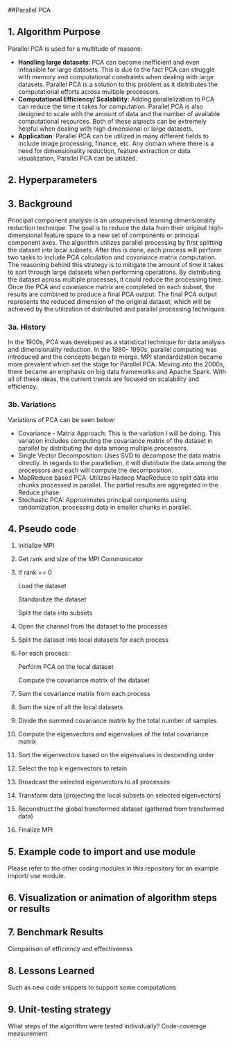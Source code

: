 ##Parallel PCA

## 1. Algorithm Purpose
   Parallel PCA is used for a multitude of reasons: 
   * **Handling large datasets**: PCA can become inefficient and even infeasible for large datasets. This is       due to the fact PCA can struggle with memory and computational constraints when dealing with large datasets.    Parallel PCA is a solution to this problem as it distributes the computational efforts across multiple          processors.
   * **Computational Efficiency/ Scalability**: Adding parallelization to PCA can reduce the time it takes for    computation. Parallel PCA is also designed to scale with the amount of data and the number of available         computational resources. Both of these aspects can be extremely helpful when dealing with high dimensional      or large datasets. 
   * **Application**: Parallel PCA can be utilized in many different fields to include image processing,          finance, etc. Any domain where there is a need for dimensionality reduction, feature extraction or data       
   visualization, Parallel PCA can be utilized.
## 2. Hyperparameters

## 3. Background
Principal component analysis is an unsupervised learning dimensionality reduction technique. The goal is    to reduce the data from their original high- dimensional feature space to a new set of components or principal component axes. The algorithm utilizes parallel processing by first splitting the dataset into local subsets. After this is done, each process will perform two tasks to include PCA calculation and covariance matrix computation. The reasoning behind this strategy is to mitigate the amount of time it takes to sort through large datasets when performing operations. By distributing the dataset across multiple processes, it could reduce the processing time. Once the PCA and covariance matrix are completed on each subset, the results are combined to produce a final PCA output. The final PCA output represents the reduced dimension of the original dataset, which will be achieved by the utilization of distributed and parallel processing techniques. 

### 3a. History
In the 1900s, PCA was developed as a statistical technique for data analysis and dimensionality reduction. In the 1980- 1990s, parallel computing was introduced and the concepts began to merge. MPI standardization became more prevalent which set the stage for Parallel PCA. Moving into the 2000s, there became an emphasis on big data frameworks and Apache Spark. With all of these ideas, the current trends are focused on scalability and efficiency. 

### 3b. Variations
Variations of PCA can be seen below:
* Covariance - Matrix Approach: This is the variation I will be doing. This variation includes computing the covariance matrix of the dataset in parallel by distributing the data among multiple processors. 
* Single Vector Decomposition: Uses SVD to decompose the data matrix directly. In regards to the parallelism, it will distribute the data among the processors and each will compute the decomposition.
* MapReduce based PCA: Utilizes Hadoop MapReduce to split data into chunks processed in parallel. The partial results are aggregated in the Reduce phase.
* Stochastic PCA: Approximates principal components using randomization, processing data in smaller chunks in parallel.

## 4. Pseudo code

1. Initialize MPI
2. Get rank and size of the MPI Communicator
3. If rank == 0
   
      Load the dataset
   
      Standardize the dataset
   
      Split the data into subsets
   
5. Open the channel from the dataset to the processes
6. Split the dataset into local datasets for each process
7. For each process:

    Perform PCA on the local dataset

    Compute the covariance matrix of the dataset

9. Sum the covariance matrix from each process
10. Sum the size of all the local datasets 
11. Divide the summed covariance matrix by the total number of samples
12. Compute the eigenvectors and eigenvalues of the total covariance matrix
13. Sort the eigenvectors based on the eigenvalues in descending order
14. Select the top k eigenvectors to retain
15. Broadcast the selected eigenvectors to all processes
16. Transform data (projecting the local subsets on selected eigenvectors)
17. Reconstruct the global transformed dataset (gathered from transformed data)
18. Finalize MPI

## 5. Example code to import and use module

Please refer to the other coding modules in this repository for an example import/ use module.

## 6. Visualization or animation of algorithm steps or results



## 7. Benchmark Results

Comparison of efficiency and effectiveness 

## 8. Lessons Learned
Such as new code snippets to support some computations

## 9. Unit-testing strategy
What steps of the algorithm were tested individually?
Code-coverage measurement
